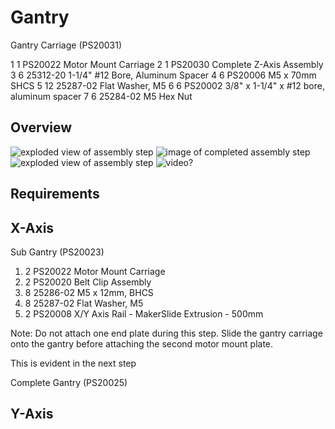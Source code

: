 # Gantry

Gantry Carriage (PS20031)

1 1 PS20022 Motor Mount Carriage
2 1 PS20030 Complete Z-Axis Assembly
3 6 25312-20 1-1/4" #12 Bore, Aluminum Spacer
4 6 PS20006 M5 x 70mm SHCS
5 12 25287-02 Flat Washer, M5
6 6 PS20002 3/8" x 1-1/4" x #12 bore, aluminum spacer
7 6 25284-02 M5 Hex Nut

## Overview
![exploded view of assembly step](http://placehold.it/200x200)  ![image of completed assembly step](http://placehold.it/200x200) ![exploded view of assembly step](http://placehold.it/200x200) ![video?](http://placehold.it/200x200)

## Requirements

## X-Axis

Sub Gantry (PS20023)

1. 2 PS20022 Motor Mount Carriage
2. 2 PS20020 Belt Clip Assembly
3. 8 25286-02 M5 x 12mm, BHCS
4. 8 25287-02 Flat Washer, M5
5. 2 PS20008 X/Y Axis Rail - MakerSlide Extrusion - 500mm

Note: Do not attach one end plate during this step. Slide the gantry carriage onto the gantry before attaching the second motor mount plate.

This is evident in the next step

Complete Gantry (PS20025)


## Y-Axis
